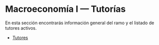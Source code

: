 # Macroeconomía I — Tutorías

En esta sección encontrarás información general del ramo y el listado de tutores activos.

- [Tutores](tutores/tutor1.md)
